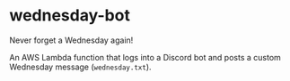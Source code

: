 # wednesday-bot
Never forget a Wednesday again!

An AWS Lambda function that logs into a Discord bot and posts a custom Wednesday message (`wednesday.txt`).

